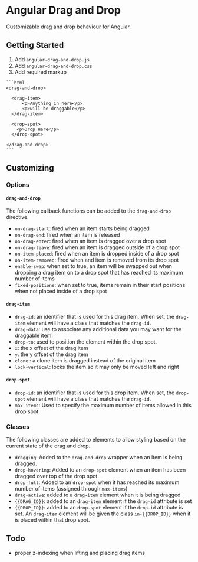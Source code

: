 # Angular Drag and Drop
Customizable drag and drop behaviour for Angular.

## Getting Started

  1. Add `angular-drag-and-drop.js`
  2. Add `angular-drag-and-drop.css`
  3. Add required markup

    ```html
    <drag-and-drop>

      <drag-item>
          <p>Anything in here</p>
          <p>will be draggable</p>
      </drag-item>

      <drop-spot>
        <p>Drop Here</p>
      </drop-spot>

    </drag-and-drop>
    ```

## Customizing

### Options

#### `drag-and-drop`
The following callback functions can be added to the `drag-and-drop` directive.

  - `on-drag-start`: fired when an item starts being dragged
  - `on-drag-end`: fired when an item is released
  - `on-drag-enter`: fired when an item is dragged over a drop spot
  - `on-drag-leave`: fired when an item is dragged outside of a drop spot
  - `on-item-placed`: fired when an item is dropped inside of a drop spot
  - `on-item-removed`: fired when and item is removed from its drop spot
  - `enable-swap`: when set to true, an item will be swapped out when dropping a drag item on to a drop spot that has reached its maximum number of items
  - `fixed-positions`: when set to true, items remain in their start positions when not placed inside of a drop spot

#### `drag-item`
  - `drag-id`: an identifier that is used for this drag item.  When set, the `drag-item` element will have a class that matches the `drag-id`.
  - `drag-data`: use to associate any additional data you may want for the draggable item.
  - `drop-to`: used to position the element within the drop spot.
  - `x`: the x offset of the drag item
  - `y`: the y offset of the drag item
  - `clone` : a clone item is dragged instead of the original item
  - `lock-vertical`: locks the item so it may only be moved left and right

#### `drop-spot`
  - `drop-id`: an identifier that is used for this drop item.  When set, the `drop-spot` element will have a class that matches the `drag-id`.
  - `max-items`: Used to specify the maximum number of items allowed in this drop spot

### Classes
  The following classes are added to elements to allow styling based on the current state of the drag and drop.

  - `dragging`: Added to the `drag-and-drop` wrapper when an item is being dragged.
  - `drop-hovering`: Added to an `drop-spot` element when an item has been dragged over top of the drop spot.
  - `drop-full`: Added to an `drop-spot` when it has reached its maximum number of items (assigned through `max-items`)
  - `drag-active`: added to a `drag-item` element when it is being dragged
  - `{{DRAG_ID}}`: added to an `drag-item` element if the `drag-id` attribute is set
  - `{{DROP_ID}}`: added to an `drop-spot` element if the `drop-id` attribute is set. An `drag-item` element will be given the class `in-{{DROP_ID}}` when it is placed within that drop spot.

## Todo

  - proper z-indexing when lifting and placing drag items
